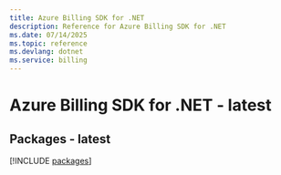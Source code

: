 ```yaml
---
title: Azure Billing SDK for .NET
description: Reference for Azure Billing SDK for .NET
ms.date: 07/14/2025
ms.topic: reference
ms.devlang: dotnet
ms.service: billing
---
```

# Azure Billing SDK for .NET - latest
## Packages - latest
[!INCLUDE [packages](billing-index.md)]